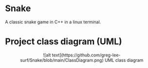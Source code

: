 # Snake
A classic snake game in C++ in a linux terminal.

# Project class diagram (UML)
<p align="center">
![alt text](https://github.com/greg-lee-surf/Snake/blob/main/ClassDiagram.png)  
UML class diagram
</p>
